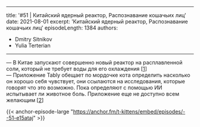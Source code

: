 
---
title: '#51 | Китайский ядерный реактор, Распознавание кошачьих лиц'
date: 2021-08-01
excerpt: 'Китайский ядерный реактор, Распознавание кошачьих лиц'
episodeLength: 1384
authors:
  - Dmitry Sitnikov
  - Yulia Terterian
---

— В Китае запускают совершенно новый реактор на расплавленной соли, который не требует воды для его охлаждения [[1](https://www.livescience.com/china-creates-new-thorium-reactor.html)]<br/>
— Приложение Tably обещает по мордочке кота определить насколько он хорошо себя чувствует, они ссылаются на исследования, которые говорят что это возможно. Пока определяют с помощью ИИ испытывает ли животное боль. Приложение еще не доступно всем желающим [[2](https://esquire.ru/articles/278323-kanadskie-razrabotchiki-vypustili-prilozhenie-kotoroe-po-foto-opredelyaet-sostoyanie-zdorovya-koshek/)]

{{< anchor-episode-large "https://anchor.fm/t-kittens/embed/episodes/--51-e15ataj" >}}
